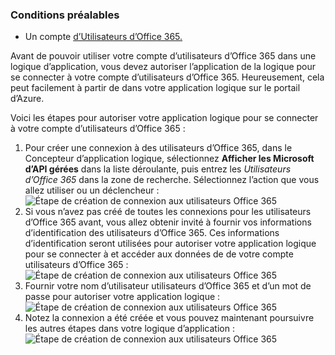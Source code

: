 ### <a name="prerequisites"></a>Conditions préalables

- Un compte [d’Utilisateurs d’Office 365.](https://office365.com)  


Avant de pouvoir utiliser votre compte d’utilisateurs d’Office 365 dans une logique d’application, vous devez autoriser l’application de la logique pour se connecter à votre compte d’utilisateurs d’Office 365. Heureusement, cela peut facilement à partir de dans votre application logique sur le portail d’Azure.  

Voici les étapes pour autoriser votre application logique pour se connecter à votre compte d’utilisateurs d’Office 365 :  
1. Pour créer une connexion à des utilisateurs d’Office 365, dans le Concepteur d’application logique, sélectionnez **Afficher les Microsoft d’API gérées** dans la liste déroulante, puis entrez les *Utilisateurs d’Office 365* dans la zone de recherche. Sélectionnez l’action que vous allez utiliser ou un déclencheur :  
![Étape de création de connexion aux utilisateurs Office 365](./media/connectors-create-api-office365users/office365users-1.png)  
2. Si vous n’avez pas créé de toutes les connexions pour les utilisateurs d’Office 365 avant, vous allez obtenir invité à fournir vos informations d’identification des utilisateurs d’Office 365. Ces informations d’identification seront utilisées pour autoriser votre application logique pour se connecter à et accéder aux données de de votre compte utilisateurs d’Office 365 :  
![Étape de création de connexion aux utilisateurs Office 365](./media/connectors-create-api-office365users/office365users-2.png)  
3. Fournir votre nom d’utilisateur utilisateurs d’Office 365 et d’un mot de passe pour autoriser votre application logique :  
 ![Étape de création de connexion aux utilisateurs Office 365](./media/connectors-create-api-office365users/office365users-3.png)  
4. Notez la connexion a été créée et vous pouvez maintenant poursuivre les autres étapes dans votre logique d’application :  
![Étape de création de connexion aux utilisateurs Office 365](./media/connectors-create-api-office365users/office365users-4.png)  
  